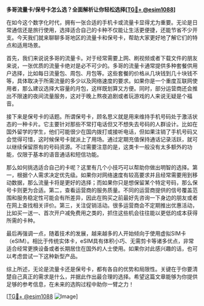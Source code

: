 **多哥流量卡/保号卡怎么选？全面解析让你轻松选择[[TG💪+ @esim1088](https://t.me/s/esim1088)]**

在如今这个数字化时代，拥有一张合适的手机卡或流量卡显得尤为重要。无论是日常通信还是旅行使用，选择适合自己的卡种不仅能让生活更便捷，还能节省不少开支。今天我们就来聊聊多哥地区的流量卡和保号卡，帮助大家更好地了解它们的特点和适用场景。

首先，我们来说说多哥的流量卡。对于经常需要上网、刷视频或者下载文件的朋友来说，一张优质的流量卡绝对是必不可少的。多哥的流量卡通常提供多种套餐供用户选择，比如每日流量包、周包、月包等。这些套餐的价格从几块钱到几十块钱不等，具体取决于所需流量的多少以及网络速度的要求。如果你是一个重度互联网使用者，那么建议选择大容量的月包，这样既划算又方便。同时，部分运营商还会推出不限速的夜间流量服务，这对于晚上熬夜追剧或者玩游戏的人来说无疑是个福音。

接下来是保号卡的话题。所谓保号卡，顾名思义就是用来维持手机号码处于激活状态的一种卡片。它主要针对那些不常打电话但又不想失去号码的人群设计。比如在国外留学的学生，他们可能很少在国内拨打或接听电话，但如果注销了手机号码又会觉得可惜，这时候保号卡就派上了用场。通过定期充值保持通话记录活跃，就可以继续保留原有的号码资源。不过需要注意的是，这类卡一般没有太多额外的功能，仅限于基本的语音通话和短信功能。

那么如何挑选适合自己的卡呢？这里有几个小技巧可以帮助你做出明智的选择。第一，根据个人需求决定优先级。如果你对网络速度有较高要求并且经常需要用到移动数据，那么流量卡将是更好的选择；而如果你只是想保留某个特定号码，那么保号卡则更为合适。第二，查看运营商的服务质量。不同的运营商提供的信号覆盖范围和服务稳定性可能会有所差异，因此在购买之前最好先咨询一下身边的朋友或者在网上查找相关评价。第三，关注促销活动。很多运营商会不定期推出优惠活动，比如买一送一、首次开户减免费用之类的，抓住这些机会往往能以更低的成本获得所需的卡种。

最后再强调一点，随着技术的发展，越来越多的人开始倾向于使用虚拟SIM卡（eSIM）。相比于传统实体卡，eSIM具有体积小巧、无需剪卡等诸多优点，非常适合经常更换设备或者长期居住在国外的人士使用。如果你对此感兴趣的话，也可以考虑尝试一下这种新型产品。

综上所述，无论是流量卡还是保号卡，都有各自的优势和局限性。关键在于你要清楚自己真正的需求是什么，并据此作出最合理的选择。希望这篇文章能够为你提供足够的参考信息，在未来的选购过程中助你一臂之力！

[[TG💪+ @esim1088](https://t.me/s/esim1088) ![Image](https://i.postimg.cc/4NQfJmqS/Snipaste-2025-05-13-00-14-12.png)]